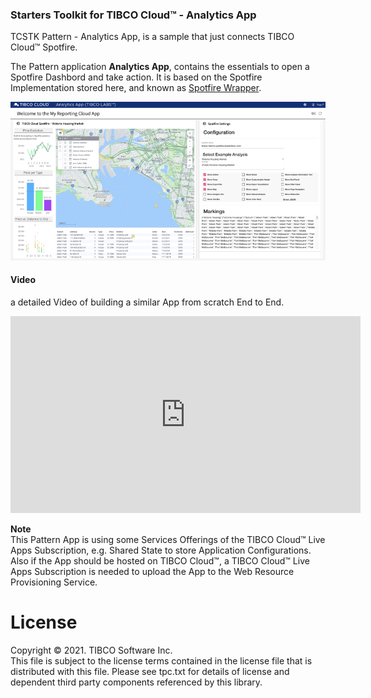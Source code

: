 ### Starters Toolkit for TIBCO Cloud™ - Analytics App
TCSTK Pattern - Analytics App, is a sample that just connects TIBCO Cloud™ Spotfire.

The Pattern application **Analytics App**, contains the essentials to open a Spotfire Dashbord and take action. It is based on the Spotfire Implementation stored here, and known as [Spotfire Wrapper](https://github.com/TIBCOSoftware/spotfire-wrapper).

![alt-text](docs/img/analytics-app.png "Image")

#### Video
a detailed Video of building a similar App from scratch End to End.

<iframe width="560" height="315" src="https://www.youtube.com/embed/cG0hPIgHAio" frameborder="0" allow="accelerometer; autoplay; encrypted-media; gyroscope; picture-in-picture" allowfullscreen></iframe>

**Note**<br>
This Pattern App is using some Services Offerings of the TIBCO Cloud™ Live Apps Subscription, e.g. Shared State to store Application Configurations.
Also if the App should be hosted on TIBCO Cloud™, a TIBCO Cloud™ Live Apps Subscription is needed to upload the App to the Web Resource Provisioning Service.

# License
Copyright © 2021. TIBCO Software Inc.<br>
This file is subject to the license terms contained in the license file that is distributed with this file. Please see tpc.txt for details of license and dependent third party components referenced by this library.
